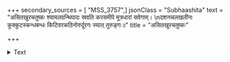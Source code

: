 +++
secondary_sources = [ "MSS_3757",]
jsonClass = "Subhaashita"
text = "असितखुरचतुष्कः श्यामलग्रन्थिपादः स्रवति करसमीपे मूत्रधारां सवेगाम्।  \nदशनचलखलीनः कुक्कुटस्कन्धबन्धः किटिवरकठिनोरुर्दूरगः स्यात् तुरुङ्गः॥"
title = "असितखुरचतुष्कः"

+++

<details><summary>Text</summary>

असितखुरचतुष्कः श्यामलग्रन्थिपादः स्रवति करसमीपे मूत्रधारां सवेगाम्।  
दशनचलखलीनः कुक्कुटस्कन्धबन्धः किटिवरकठिनोरुर्दूरगः स्यात् तुरुङ्गः॥
</details>
